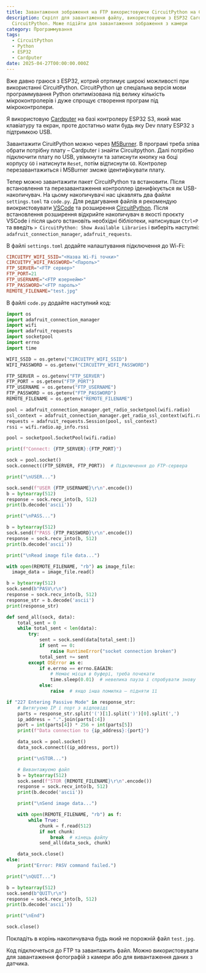 ```yaml
---
title: Завантаження зображення на FTP використовуючи CircuitPython на Cardputer
description: Скріпт для завантаження файлу, використовуючи з ESP32 Cardputer і
  CircuitPython. Може підійти для завантаження зображення з камери
category: Программування
tags:
  - CircuitPython
  - Python
  - ESP32
  - Cardputer
date: 2025-04-27T00:00:00.000Z
---
```

Вже давно граюся з ESP32, котрий отртимує широкі можливості при використанні CircuitPython. CircuitPython це спеціальна версія мови программування Python опитимізована під велику кількість мікроконтролерів і дуже спрощує створення програм під мікроконтролери.

Я використовую [Cardputer](https://arduino.ua/prod7437-portativnii-mini-komputer-m5stack-cardputer-kit-z-m5stamps3) на базі контролеру ESP32 S3, який має клавіатуру та екран, проте достатньо мати будь яку Dev плату ESP32 з підтримкою USB.

Завантажити CiruitPython можно через [M5Burner](https://docs.m5stack.com/en/download). В програмі треба зліва обрати потрібну плату – Cardputer і знайти Circuitpython. Далі потрібно підключити плату по USB, увімкнути та затиснути кнопку на боці корпусу `GO` і натиснути `Reset`, потім відтиснути `GO`. Контролер перезавантажиться і M5Burner зможе ідентифікувати плату.

Тепер можно завантажити пакет CircuitPython та встановити. Після встановлення та перезавантаження контроллер іденифікується як USB-накопичувач. На цьому накопичувачі нас цікавлять два файли `settings.toml` та `code.py`. Для редагування файлів я рекомендую виокристовувати [VSCode](https://code.visualstudio.com/) та розширення [CircuitPython](https://marketplace.visualstudio.com/items/?itemName=joedevivo.vscode-circuitpython). Після встановлення розширення відкрийте накопичувач в якості проєкту VSCode і після цього встановіть необхідні бібліотеки, натиснувши `Ctrl+P` та введіть `> CircuitPython: Show Available Libraries` і виберіть наступні: `adafruit_connection_manager`, `adafruit_requests`.

В файлі `settings.toml` додайте налаштування підключення до Wi-Fi:

```toml
CIRCUITPY_WIFI_SSID="<Назва Wi-Fi точки>"
CIRCUITPY_WIFI_PASSWORD="<Пароль>"
FTP_SERVER="<FTP сервер>"
FTP_PORT=21
FTP_USERNAME="<FTP юзернейм>"
FTP_PASSWORD="<FTP пароль>"
REMOTE_FILENAME="test.jpg"
```

В файлі  `code.py` додайте наступний код:
 
```py
import os
import adafruit_connection_manager
import wifi
import adafruit_requests
import socketpool
import errno
import time

WIFI_SSID = os.getenv("CIRCUITPY_WIFI_SSID")
WIFI_PASSWORD = os.getenv("CIRCUITPY_WIFI_PASSWORD")

FTP_SERVER = os.getenv("FTP_SERVER")
FTP_PORT = os.getenv("FTP_PORT")
FTP_USERNAME = os.getenv("FTP_USERNAME")
FTP_PASSWORD = os.getenv("FTP_PASSWORD")
REMOTE_FILENAME = os.getenv("REMOTE_FILENAME")

pool = adafruit_connection_manager.get_radio_socketpool(wifi.radio)
ssl_context = adafruit_connection_manager.get_radio_ssl_context(wifi.radio)
requests = adafruit_requests.Session(pool, ssl_context)
rssi = wifi.radio.ap_info.rssi

pool = socketpool.SocketPool(wifi.radio)

print(f"Connect: {FTP_SERVER}:{FTP_PORT}")

sock = pool.socket()
sock.connect((FTP_SERVER, FTP_PORT))  # Підключення до FTP-сервера

print("\nUSER...")

sock.send(f"USER {FTP_USERNAME}\r\n".encode())
b = bytearray(512)
response = sock.recv_into(b, 512)
print(b.decode('ascii'))

print("\nPASS...")

b = bytearray(512)
sock.send(f"PASS {FTP_PASSWORD}\r\n".encode())
response = sock.recv_into(b, 512)
print(b.decode('ascii'))

print("\nRead image file data...")

with open(REMOTE_FILENAME, "rb") as image_file:
  image_data = image_file.read()

b = bytearray(512)
sock.send(b"PASV\r\n")
response = sock.recv_into(b, 512)
response_str = b.decode('ascii')
print(response_str)

def send_all(sock, data):
    total_sent = 0
    while total_sent < len(data):
        try:
            sent = sock.send(data[total_sent:])
            if sent == 0:
                raise RuntimeError("socket connection broken")
            total_sent += sent
        except OSError as e:
            if e.errno == errno.EAGAIN:
                # Немає місця в буфері, треба почекати
                time.sleep(0.01)  # невелика пауза і спробувати знову
            else:
                raise  # якщо інша помилка — підняти її

if "227 Entering Passive Mode" in response_str:
    # Витягуємо IP і порт з відповіді
    parts = response_str.split('(')[1].split(')')[0].split(',')
    ip_address = ".".join(parts[:4])
    port = int(parts[4]) * 256 + int(parts[5])
    print(f"Data connection to {ip_address}:{port}")

    data_sock = pool.socket()
    data_sock.connect((ip_address, port))

    print("\nSTOR...")

    # Вивантажуємо файл
    b = bytearray(512)
    sock.send(f"STOR {REMOTE_FILENAME}\r\n".encode())
    response = sock.recv_into(b, 512)
    print(b.decode('ascii'))

    print("\nSend image data...")

    with open(REMOTE_FILENAME, "rb") as f:
        while True:
            chunk = f.read(512)
            if not chunk:
                break  # кінець файлу
            send_all(data_sock, chunk)

    data_sock.close()
else:
    print("Error: PASV command failed.")

print("\nQUIT...")

b = bytearray(512)
sock.send(b"QUIT\r\n")
response = sock.recv_into(b, 512)
print(b.decode('ascii'))

print("\nEnd")

sock.close()
```
 
Покладіть в корінь накопичувача будь який не порожній файл `test.jpg`.
 
Код підключеться до FTP та завантажить файл. Можно використовувати для завантаження фотографій з камери або для вивантаження даних з датчика.